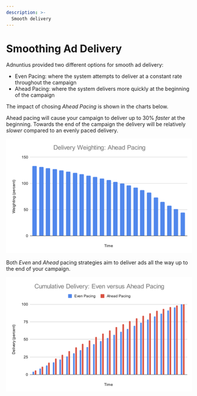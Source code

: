 ```yaml
---
description: >-
  Smooth delivery
---
```


# Smoothing Ad Delivery

Adnuntius provided two different options for smooth ad delivery:

- Even Pacing: where the system attempts to deliver at a constant rate throughout the campaign
- Ahead Pacing: where the system delivers more quickly at the beginning of the campaign

The impact of chosing *Ahead Pacing* is shown in the charts below.

Ahead pacing will cause your campaign to deliver up to 30% *faster* at the beginning.
Towards the end of the campaign the delivery will be relatively *slower* compared to an evenly paced delivery.

![Delivery Weighting: Ahead Pacing](../../../.gitbook/assets/DeliveryWeighting.png)

Both *Even* and *Ahead* pacing strategies aim to deliver ads all the way up to the end of your campaign.

![Delivery: Ahead versus Event Pacing](../../../.gitbook/assets/CumulativeDelivery.png)

